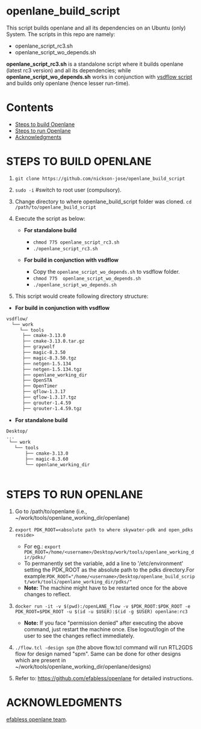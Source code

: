# openlane_build_script
This script builds openlane and all its dependencies on an Ubuntu (only) System.
The scripts in this repo are namely:
 - openlane_script_rc3.sh
 - openlane_script_wo_depends.sh
 
**openlane_script_rc3.sh** is a standalone script where it builds openlane (latest rc3 version) and all its dependencies; while **openlane_script_wo_depends.sh** works in conjunction with [vsdflow script](https://github.com/kunalg123/vsdflow) and builds only openlane (hence lesser run-time).


# Contents
- [Steps to build Openlane](#steps-to-build-openlane)
- [Steps to run Openlane](#steps-to-run-openlane)
- [Acknowledgments](#acknowledgments)
 
# STEPS TO BUILD OPENLANE

1. `git clone https://github.com/nickson-jose/openlane_build_script`
2. `sudo -i` #switch to root user (compulsory).
3. Change directory to where openlane_build_script folder was cloned. `cd /path/to/openlane_build_script`
4. Execute the script as below:

      - **For standalone build**
       
        - `chmod 775 openlane_script_rc3.sh`
        - `./openlane_script_rc3.sh`
     
      - **For build in conjunction with vsdflow**
       
        -  Copy the `openlane_script_wo_depends.sh` to vsdflow folder.
        - `chmod 775  openlane_script_wo_depends.sh`
        - `./openlane_script_wo_depends.sh`
      
5. This script would create following directory structure:

- **For build in conjunction with vsdflow**
```bash 
vsdflow/
  └── work
     └── tools
      ├── cmake-3.13.0
      ├── cmake-3.13.0.tar.gz
      ├── graywolf
      ├── magic-8.3.50
      ├── magic-8.3.50.tgz
      ├── netgen-1.5.134
      ├── netgen-1.5.134.tgz
      ├── openlane_working_dir
      ├── OpenSTA
      ├── OpenTimer
      ├── qflow-1.3.17
      ├── qflow-1.3.17.tgz
      ├── qrouter-1.4.59
      ├── qrouter-1.4.59.tgz

```
- **For standalone build**
 ```bash  
 Desktop/
 ...
  └── work
    └── tools
        ├── cmake-3.13.0 
        ├── magic-8.3.60 
        └── openlane_working_dir
            
```              
 
# STEPS TO RUN OPENLANE

1. Go to /path/to/openlane (i.e., ~/work/tools/openlane_working_dir/openlane)

2. `export PDK_ROOT=<absolute path to where skywater-pdk and open_pdks reside>`
   
   - For eg.: `export PDK_ROOT=/home/<username>/Desktop/work/tools/openlane_working_dir/pdks/`
   - To permanently set the variable, add a line to '/etc/environment' setting the PDK_ROOT as the absolute path to the pdks directory.For example:`PDK_ROOT="/home/<username>/Desktop/openlane_build_script/work/tools/openlane_working_dir/pdks/"`
   - **Note:** The machine might have to be restarted once for the above changes to reflect.

3. `docker run -it -v $(pwd):/openLANE_flow -v $PDK_ROOT:$PDK_ROOT -e PDK_ROOT=$PDK_ROOT -u $(id -u $USER):$(id -g $USER) openlane:rc3`
   - **Note:** If you face "permission denied" after executing the above command, just restart the machine once. Else logout/login of the user to see the changes reflect immediately.

4. `./flow.tcl -design spm`
(the above flow.tcl command will run RTL2GDS flow for design named "spm". Same can be done for other designs which are present in ~/work/tools/openlane_working_dir/openlane/designs)

5. Refer to: https://github.com/efabless/openlane for detailed instructions.

# ACKNOWLEDGMENTS

[efabless openlane team](https://github.com/efabless/openlane).
